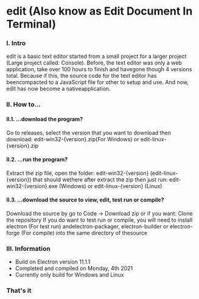 # edit (Also know as Edit Document In Terminal)
### I. Intro
edit is a basic text editor started from a small project for a larger project (Large project called: Console). Before, the text editor was only a web application, take over 100 hours to finish and havegone though 4 versions total. Because if this, the source code for the text editor has beencompacted to a JavaScript file for other to setup and use. And now, edit has now become a nativeapplication.
### II. How to...
#### II.1. ...download the program?
Go to releases, select the version that you want to download then download: edit-win32-{version}.zip(For Windows) or edit-linux-{version}.zip
#### II.2. ...run the program?
Extract the zip file, open the folder: edit-win32-{version} (edit-linux-{version}) that should wethere after extract the zip then just run: edit-win32-{version}.exe (Windows) or  edit-linux-{version} (Linux)
#### II.3. ...download the source to view, edit, test run or compile?
Download the source by go to Code -> Download zip or if you want: Clone the repository
If you do want to test run or compile, you will need to install electron (For test run) andelectron-packager, electron-builder or electron-forge (For compile) into the same directory of thesource
### III. Information
 - Build on Electron version 11.1.1
 - Completed and compiled on Monday, 4th 2021
 - Currently only build for Windows and Linux
### That's it
